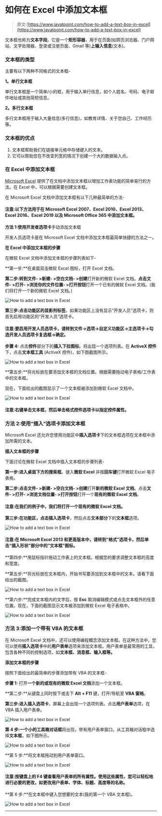 # 如何在 Excel 中添加文本框

> 原文:[https://www.javatpoint.com/how-to-add-a-text-box-in-excel](https://www.javatpoint.com/how-to-add-a-text-box-in-excel)

文本框也称为**文本字段**。它是一个**矩形容器**，用于在页面(如网页浏览器、门户网站、文字处理器、登录或注册页面、Gmail 等)**上输入信息**(文本)。

### 文本框的类型

主要有以下两种不同格式的文本框-

**1。单行文本框**

单行文本框是一个简单/小的框，用于输入单行信息，如个人姓名、号码、电子邮件地址或其他简短信息。

**2。多行文本框**

多行文本框用于输入大量信息(多行信息)，如教育详情、关于您自己、工作经历等。

### 文本框的优点

1.  文本框帮助我们在链接单元格中存储键入的文本。
2.  它可以帮助您在不改变列宽的情况下创建一个大的数据输入点。

### 在 Excel 中添加文本框

[Microsoft Excel](https://www.javatpoint.com/excel-tutorial) 提供了在文档中添加文本框以增加工作表功能的简单易行的方法。在 Excel 中，可以根据需要创建文本框。

在 Microsoft Excel 文档中添加文本框有以下几种最简单的方法-

#### 注意:以下方法用于在 Microsoft Excel 2007、Excel 2010、Excel 2013、Excel 2016、Excel 2019 以及 Microsoft Office 365 中添加文本框。

**方法 1:使用开发者选项卡**手动添加文本框

开发人员选项卡是在 Microsoft Excel 文档中添加文本框最简单快捷的方法之一。

**在 Excel 中添加文本框的步骤**

在微软 Excel 文档中添加文本框的步骤列表如下-

**第一步:**在桌面双击微软 Excel 图标，打开 Excel 文档。

**第二步:**转到**文件- >新建- >空白文档- >创建**打开新的微软 Excel 文档。**点击文件- >打开- >浏览你的文件位置- >打开按钮**打开一个已有的微软 Excel 文档。(我们将打开一个新的微软 Excel 文档。)

![How to add a text box in Excel](img/5d6801e20f3f70d3a5d3033ec4806d40.png)

**第三步:**点击功能区的**显影剂标签**。如果功能区上没有显示“开发人员”选项卡，则首先启用功能区的“开发人员”选项卡。

#### 注意:要启用开发人员选项卡，请转到文件->选项->自定义功能区->主选项卡->勾选开发人员选项卡复选框->确定。

**步骤 4:** 点击**控件**部分下的**插入下拉图标**。将出现一个选项列表。在 **ActiveX 控件**下，点击**文本框工具** (ActiveX 控件)，如下图截图所示。

![How to add a text box in Excel](img/c4a48bd0f95f9898de34bf507e3ee988.png)

**第五步:**将光标放在要添加文本框的文档位置。根据需要拖动电子表格/工作表中的文本框。

现在，下面给出的截图显示了一个文本框被添加到微软 Excel 文档中。

![How to add a text box in Excel](img/6841e93430e440e5406e1ff445c377fa.png)

#### 注意:右键单击文本框，然后单击格式控件选项卡以指定控件属性。

### 方法 2:使用“插入”选项卡添加文本框

Microsoft Excel 还允许您使用功能区中**插入选项卡**下的文本框选项在文本框中添加所需的文本。

**插入文本框的步骤**

下面讨论在微软 Excel 文档中插入文本框的步骤列表-

**第一步:**进入桌面下方的**搜索框**。键入**微软 Excel** 并按**回车键**打开微软 Excel 电子表格。

**第二步:**点击**文件- >新建- >空白文档- >创建**打开**新的微软 Excel 文档**。点击**文件- >打开- >浏览文档位置- >打开按钮**打开一个**现有的微软 Excel 文档**。

#### 注意:在我们的例子中，我们将打开一个现有的微软 Excel 文档。

**第三步:**在功能区，点击**插入选项卡**，然后点击**文本部分**下的**文本框**选项。

![How to add a text box in Excel](img/676a4beab64190e08c006987a8a8cc28.png)

#### 注意:在 Microsoft Excel 2013 和更高版本中，请转到“格式”选项卡，然后单击“插入形状”部分中的“文本框”图标。

**第四步:**用鼠标指针拖动工作表上的文本框。根据您的要求调整文本框的高度和宽度。

**第五步:**将光标放在文本框内，开始书写要添加到文本框中的文本。请看下面给出的截图。

![How to add a text box in Excel](img/a45026cef99bbd0d35ae072d1398a6e0.png)

**第六步:**完成文本框内的文字后，按 **Esc** 取消编辑模式或点击文本框外的任意位置。现在，下面的截图显示文本被添加到微软 Excel 电子表格中。

![How to add a text box in Excel](img/16a3e2073d6e61c11d90610eede909db.png)

### 方法 3:添加一个带有 VBA 的文本框

在 Microsoft Excel 文档中，还可以使用编程概念添加文本框。在这种方法中，您可以使用**插入选项卡**中的**用户表单**选项来添加文本框。用户表单是最常用的工具，包含各种不同的控制选项，如**文本框、消息框、输入框等。**

**添加文本框的步骤**

按照下面给出的最简单的步骤添加带有 VBA 的文本框-

**步骤 1:** 打开**一个新的或现有的微软 Excel 文档**添加一个文本框。

**第二步:**从键盘上同时按下或击下 **Alt + F11** 键，打开/导航至 **VBA 窗格**。

**第三步:**进入**插入选项卡**，屏幕上会出现一个选项列表。点击**用户表单**选项，在 VBA 插入用户表单。

![How to add a text box in Excel](img/89c383bcf6ec57ea1c41f20e1e57eec1.png)

**第 4 步:**一个小的**工具箱对话框**将出现，带有用户表单窗口。从工具箱对话框中选择**文本框**，如下图所示。

![How to add a text box in Excel](img/d561b5e0a16ccf9440f9d459c2f627ba.png)

**第 5 步:**将文本框拖动到用户表单窗口。

![How to add a text box in Excel](img/1d3187a471300e289d683838a808847f.png)

#### 注意:按键盘上的 F4 键查看用户表单的所有属性。使用这些属性，您可以轻松地进行必要的更改，如更改用户表单、字体、标题、高度等的名称。

**第 6 步:**在文本框中键入您想要的文本(我的第一个 VBA 文本框)。

![How to add a text box in Excel](img/f9b0999883175b4e904df737f7568fba.png)

* * *